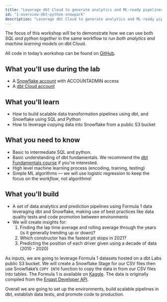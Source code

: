 ```yaml
---
title: "Leverage dbt Cloud to generate analytics and ML-ready pipelines with SQL and Python with Snowflake" 
id: "1-overview-dbt-python-snowpark"
description: "Leverage dbt Cloud to generate analytics and ML-ready pipelines with SQL and Python with Snowflake"
---
```


The focus of this workshop will be to demonstrate how we can use both *SQL and python together* in the same workflow to run *both analytics and machine learning models* on dbt Cloud.

All code in today’s workshop can be found on [GitHub](https://github.com/dbt-labs/python-snowpark-formula1/tree/python-formula1).

## What you'll use during the lab

- A [Snowflake account](https://trial.snowflake.com/) with ACCOUNTADMIN access
- A [dbt Cloud account](https://www.getdbt.com/signup/)

## What you'll learn

- How to build scalable data transformation pipelines using dbt, and Snowflake using SQL and Python
- How to leverage copying data into Snowflake from a public S3 bucket

## What you need to know

- Basic to intermediate SQL and python.
- Basic understanding of dbt fundamentals. We recommend the [dbt Fundamentals course](https://courses.getdbt.com/collections) if you're interested.
- High level machine learning process (encoding, training, testing)
- Simple ML algorithms &mdash; we will use logistic regression to keep the focus on the *workflow*, not algorithms!

## What you'll build

- A set of data analytics and prediction pipelines using Formula 1 data leveraging dbt and Snowflake, making use of best practices like data quality tests and code promotion between environments
- We will create insights for:
    1. Finding the lap time average and rolling average through the years (is it generally trending up or down)?
    2. Which constructor has the fastest pit stops in 2021?
    3. Predicting the position of each driver given using a decade of data (2010 - 2020)

As inputs, we are going to leverage Formula 1 datasets hosted on a dbt Labs public S3 bucket. We will create a Snowflake Stage for our CSV files then use Snowflake’s `COPY INTO` function to copy the data in from our CSV files into tables. The Formula 1 is available on [Kaggle](https://www.kaggle.com/datasets/rohanrao/formula-1-world-championship-1950-2020). The data is originally compiled from the [Ergast Developer API](http://ergast.com/mrd/).

Overall we are going to set up the environments, build scalable pipelines in dbt, establish data tests, and promote code to production.
